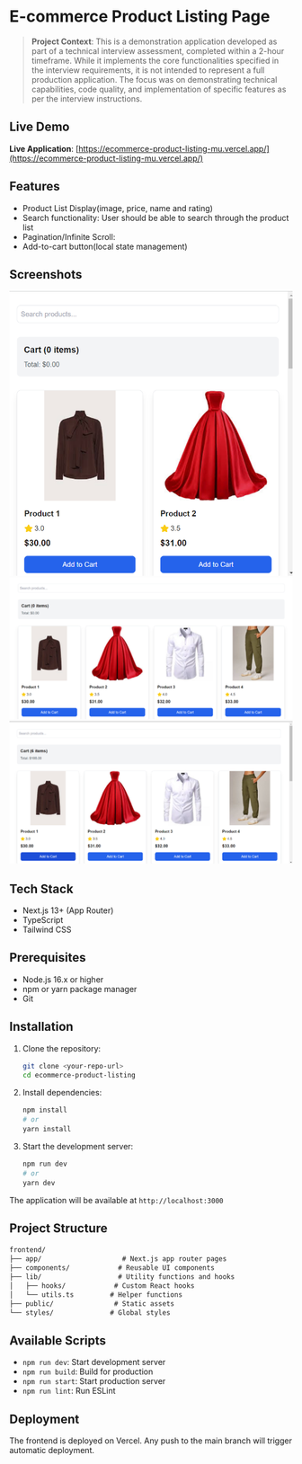 # E-commerce Product Listing Page

> **Project Context**: This is a demonstration application developed as part of a technical interview assessment, completed within a 2-hour timeframe. While it implements the core functionalities specified in the interview requirements, it is not intended to represent a full production application. The focus was on demonstrating technical capabilities, code quality, and implementation of specific features as per the interview instructions.

## Live Demo

**Live Application**: [https://ecommerce-product-listing-mu.vercel.app/](https://ecommerce-product-listing-mu.vercel.app/)

## Features

- Product List Display(image, price, name and rating)
- Search functionality: User should be able to search through the  product list
- Pagination/Infinite Scroll:  
- Add-to-cart button(local state management)

## Screenshots
![alt text](image-2.png)
![alt text](image-1.png)
![alt text](image.png)
## Tech Stack

- Next.js 13+ (App Router)
- TypeScript
- Tailwind CSS

## Prerequisites

- Node.js 16.x or higher
- npm or yarn package manager
- Git

## Installation

1. Clone the repository:
   ```bash
   git clone <your-repo-url>
   cd ecommerce-product-listing
   ```

2. Install dependencies:
   ```bash
   npm install
   # or
   yarn install
   ```

3. Start the development server:
   ```bash
   npm run dev
   # or
   yarn dev
   ```

The application will be available at `http://localhost:3000`

## Project Structure

```
frontend/
├── app/                    # Next.js app router pages
├── components/            # Reusable UI components
├── lib/                   # Utility functions and hooks
│   ├── hooks/            # Custom React hooks
│   └── utils.ts         # Helper functions
├── public/               # Static assets
└── styles/              # Global styles
```

## Available Scripts

- `npm run dev`: Start development server
- `npm run build`: Build for production
- `npm run start`: Start production server
- `npm run lint`: Run ESLint

## Deployment

The frontend is deployed on Vercel. Any push to the main branch will trigger automatic deployment.
